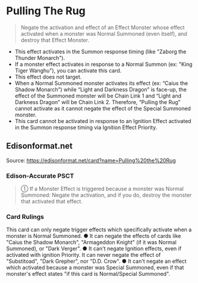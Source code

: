 # Pulling The Rug

> Negate the activation and effect of an Effect Monster whose effect activated when a monster was Normal Summoned (even itself), and destroy that Effect Monster.

*   This effect activates in the Summon response timing (like "Zaborg the Thunder Monarch").
*   If a monster effect activates in response to a Normal Summon (ex: "King Tiger Wanghu"), you can activate this card.
*   This effect does not target.
*   When a Normal Summoned monster activates its effect (ex: “Caius the Shadow Monarch”) while “Light and Darkness Dragon” is face-up, the effect of the Summoned monster will be Chain Link 1 and “Light and Darkness Dragon” will be Chain Link 2. Therefore, “Pulling the Rug” cannot activate as it cannot negate the effect of the Special Summoned monster.
*   This card cannot be activated in response to an Ignition Effect activated in the Summon response timing via Ignition Effect Priority.

## Edisonformat.net

Source: https://edisonformat.net/card?name=Pulling%20the%20Rug

### Edison-Accurate PSCT

> ① If a Monster Effect is triggered because a monster was Normal Summoned:
> Negate the activation, and if you do, destroy the monster that activated that effect.

### Card Rulings

This card can only negate trigger effects which specifically activate when a monster is Normal Summoned.
● It can negate the effects of cards like "Caius the Shadow Monarch", "Armageddon Knight" (if it was Normal Summoned), or "Dark Verger".
● It can't negate Ignition effects, even if activated with ignition Priority.
It can never negate the effect of "Substitoad", "Dark Grepher", nor "D.D. Crow".
● It can't negate an effect which activated because a monster was Special Summoned, even if that monster's effect states "if this card is Normal/Special Summoned".
            